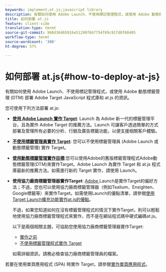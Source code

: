 ```yaml
---
keywords: implement;at.js;javascript library
description: 有關如何使用 Adobe Launch、不使用標記管理程式，或使用 Adobe 動態標籤管理 (DTM) 部署 Adobe Target JavaScript 程式庫和 at.js 的資訊。
title: 如何部署 at.js
feature: client-side
translation-type: tm+mt
source-git-commit: 968d36d65016e51290f6bf754f69c91fd8f68405
workflow-type: tm+mt
source-wordcount: '308'
ht-degree: 57%

---
```



# 如何部署 at.js{#how-to-deploy-at-js}

有關如何使用 Adobe Launch、不使用標記管理程式，或使用 Adobe 動態標籤管理 (DTM) 部署 Adobe Target JavaScript 程式庫和 at.js 的資訊。

您可使用下列方法部署 at.js:

* **[使用 Adobe Launch 實作 Target](/help/c-implementing-target/c-implementing-target-for-client-side-web/how-to-deployatjs/cmp-implementing-target-using-adobe-launch.md)**: Launch 為 Adobe 新一代的標籤管理平台，且為實作 Adobe Target 的推薦方法。Launch 可讓客戶透過簡單的方式部署及管理所有必要的分析、行銷及廣告標籤功能，以便支援相關客戶體驗。
* **[不使用標籤管理員實作 Target](/help/c-implementing-target/c-implementing-target-for-client-side-web/how-to-deployatjs/implementing-target-without-a-tag-manager.md)**: 您可以不使用標籤管理員 (Adobe Launch 或動態標籤管理) 實作 Target。
* **[使用動態標籤管理實作目標](/help/c-implementing-target/c-implementing-target-for-client-side-web/how-to-deployatjs/implementing-target-using-dynamic-tag-management.md)**:您可以使用Adobe的舊版標籤管理程式Adobe動態標籤管理(DTM)來實作Target。Adobe Launch 為實作 Target 和 at.js 程式庫最新的推薦方法。如需進行新的 Target 實作，請使用 Launch。
* **使用協力廠商標籤管理器實作Target**: [Adobe ](/help/c-implementing-target/c-implementing-target-for-client-side-web/how-to-deployatjs/cmp-implementing-target-using-adobe-launch.md) Launch是實作Target的偏好方法；不過，您也可以使用協力廠商標籤管理器（例如Tealium、Ensighten、Google標籤等）來實作Target。如需使用Launch的優點清單，請參閱[使用Target Launch擴充功能實作at.js的優點](/help/c-implementing-target/c-implementing-target-for-client-side-web/how-to-deployatjs/cmp-implementing-target-using-adobe-launch.md#section_48B3F938B6F8491DAF798E0DB54EF304)。

   不過，如果您知道如何在沒有標籤管理程式的情況下實作Target，則可以輕鬆地使用協力廠商標籤管理程式來實作，而不是在網站程式碼中硬式編碼at.js。

   以下是兩個相關主題，可協助您使用協力廠商標籤管理器實作Target:

   * [實作之前](/help/c-implementing-target/c-considerations-before-you-implement-target/considerations-before-you-implement-target.md)
   * [不使用標籤管理程式實作 Target](/help/c-implementing-target/c-implementing-target-for-client-side-web/how-to-deployatjs/implementing-target-without-a-tag-manager.md)

   如需詳細資訊，請務必檢查協力廠商標籤管理員的檔案。

若要在使用單頁應用程式 (SPA) 時實作 Target，請參閱[實作單頁應用程式](/help/c-implementing-target/c-implementing-target-for-client-side-web/how-to-deployatjs/target-atjs-single-page-application.md)。